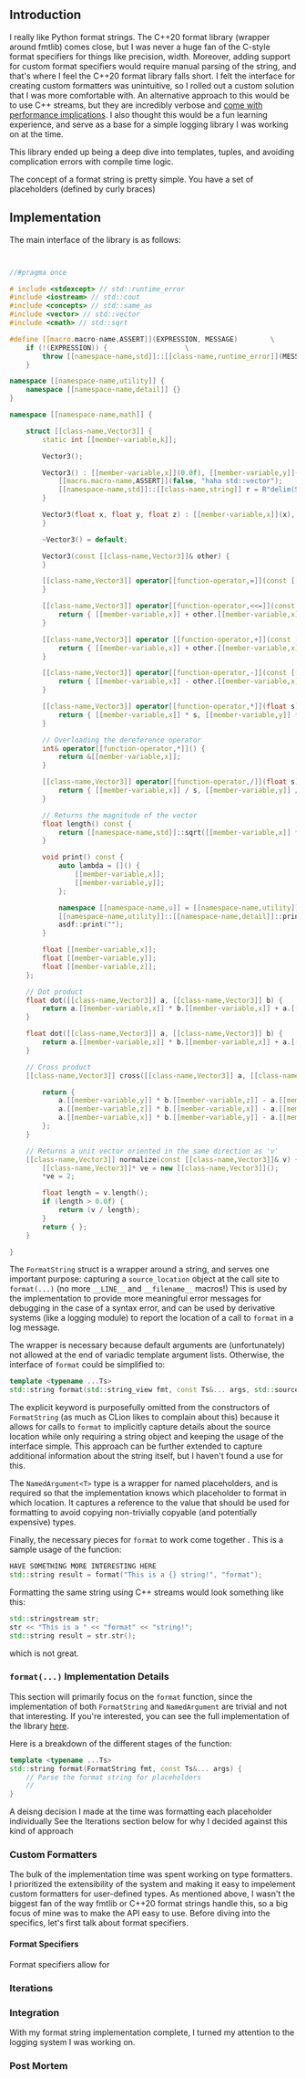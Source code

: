 
## Introduction

I really like Python format strings. The C++20 format library (wrapper around fmtlib) comes close, but I was never a huge fan of the C-style format specifiers for things like precision, width. Moreover, adding support for custom format specifiers would require manual parsing of the string, and that's where I feel the C++20 format library falls short. I felt the interface for creating custom formatters was unintuitive, so I rolled out a custom solution that I was more comfortable with. An alternative approach to this would be to use C++ streams, but they are incredibly verbose and [come with performance implications](). I also thought this would be a fun learning experience, and serve as a base for a simple logging library I was working on at the time.

This library ended up being a deep dive into templates, tuples, and avoiding complication errors with compile time logic.


The concept of a format string is pretty simple. You have a set of placeholders (defined by curly braces) 

## Implementation

The main interface of the library is as follows:

```cpp


//#pragma once

# include <stdexcept> // std::runtime_error
#include <iostream> // std::cout
#include <concepts> // std::same_as
#include <vector> // std::vector
#include <cmath> // std::sqrt

#define [[macro.macro-name,ASSERT]](EXPRESSION, MESSAGE)        \
    if (!(EXPRESSION)) {                   \
        throw [[namespace-name,std]]::[[class-name,runtime_error]](MESSAGE); \
    }

namespace [[namespace-name,utility]] {
    namespace [[namespace-name,detail]] {}
}

namespace [[namespace-name,math]] {

    struct [[class-name,Vector3]] {
        static int [[member-variable,k]];

        Vector3();

        Vector3() : [[member-variable,x]](0.0f), [[member-variable,y]](0.0f), [[member-variable,z]](0.0f) {
            [[macro.macro-name,ASSERT]](false, "haha std::vector");
            [[namespace-name,std]]::[[class-name,string]] r = R"delim(Some raw content)delim";
        }

        Vector3(float x, float y, float z) : [[member-variable,x]](x), [[member-variable,y]](y), [[member-variable,z]](z) {
        }

        ~Vector3() = default;

        Vector3(const [[class-name,Vector3]]& other) {
        }

        [[class-name,Vector3]] operator[[function-operator,=]](const [[class-name,Vector3]]& other) const {
        }

        [[class-name,Vector3]] operator[[function-operator,<<=]](const [[class-name,Vector3]]& other) const {
            return { [[member-variable,x]] + other.[[member-variable,x]], [[member-variable,y]] + other.[[member-variable,y]], [[member-variable,z]] + other.[[member-variable,z]] };
        }

        [[class-name,Vector3]] operator [[function-operator,+]](const [[class-name,Vector3]]& other) const {
            return { [[member-variable,x]] + other.[[member-variable,x]], [[member-variable,y]] + other.[[member-variable,y]], [[member-variable,z]] + other.[[member-variable,z]] };
        }

        [[class-name,Vector3]] operator[[function-operator,-]](const [[class-name,Vector3]]& other) const {
            return { [[member-variable,x]] - other.[[member-variable,x]], [[member-variable,y]] - other.[[member-variable,y]], [[member-variable,z]] - other.[[member-variable,z]] };
        }

        [[class-name,Vector3]] operator[[function-operator,*]](float s) const {
            return { [[member-variable,x]] * s, [[member-variable,y]] * s, [[member-variable,z]] * s };
        }

        // Overloading the dereference operator
        int& operator[[function-operator,*]]() {
            return &[[member-variable,x]];
        }

        [[class-name,Vector3]] operator[[function-operator,/]](float s) const {
            return { [[member-variable,x]] / s, [[member-variable,y]] / s, [[member-variable,z]] / s };
        }

        // Returns the magnitude of the vector
        float length() const {
            return [[namespace-name,std]]::sqrt([[member-variable,x]] * [[member-variable,x]] + [[member-variable,y]] * [[member-variable,y]] + [[member-variable,z]] * [[member-variable,z]]);
        }

        void print() const {
            auto lambda = []() {
                [[member-variable,x]];
                [[member-variable,y]];
            };

            namespace [[namespace-name,u]] = [[namespace-name,utility]]::[[namespace-name,detail]];
            [[namespace-name,utility]]::[[namespace-name,detail]]::print("(", [[member-variable,x]], ", ", [[member-variable,y]], ", ", [[member-variable,z]], ")");
            asdf::print("");
        }

        float [[member-variable,x]];
        float [[member-variable,y]];
        float [[member-variable,z]];
    };

    // Dot product
    float dot([[class-name,Vector3]] a, [[class-name,Vector3]] b) {
        return a.[[member-variable,x]] * b.[[member-variable,x]] + a.[[member-variable,y]] * b.[[member-variable,y]] + a.[[member-variable,z]] * b.[[member-variable,z]];
    }

    float dot([[class-name,Vector3]] a, [[class-name,Vector3]] b) {
        return a.[[member-variable,x]] * b.[[member-variable,x]] + a.[[member-variable,y]] * b.[[member-variable,y]] + a.[[member-variable,z]] * b.[[member-variable,z]];
    }

    // Cross product
    [[class-name,Vector3]] cross([[class-name,Vector3]] a, [[class-name,Vector3]] b) {

        return {
            a.[[member-variable,y]] * b.[[member-variable,z]] - a.[[member-variable,z]] * b.[[member-variable,y]],
            a.[[member-variable,z]] * b.[[member-variable,x]] - a.[[member-variable,x]] * b.[[member-variable,z]],
            a.[[member-variable,x]] * b.[[member-variable,y]] - a.[[member-variable,y]] * b.[[member-variable,x]]
        };
    }

    // Returns a unit vector oriented in the same direction as 'v'
    [[class-name,Vector3]] normalize(const [[class-name,Vector3]]& v) {
        [[class-name,Vector3]]* ve = new [[class-name,Vector3]]();
        *ve = 2;

        float length = v.length();
        if (length > 0.0f) {
            return (v / length);
        }
        return { };
    }

}
```

The `FormatString` struct is a wrapper around a string, and serves one important purpose: capturing a `source_location` object at the call site to `format(...)` (no more `__LINE__` and `__filename__` macros!) This is used by the implementation to provide more meaningful error messages for debugging in the case of a syntax error, and can be used by derivative systems (like a logging module) to report the location of a call to `format` in a log message.

The wrapper is necessary because default arguments are (unfortunately) not allowed at the end of variadic template argument lists. Otherwise, the interface of `format` could be simplified to:
```cpp
template <typename ...Ts>
std::string format(std::string_view fmt, const Ts&... args, std::source_location source = std::source_location::current());
```

The explicit keyword is purposefully omitted from the constructors of `FormatString` (as much as CLion likes to complain about this) because it allows for calls to `format` to implicitly capture details about the source location while only requiring a string object and keeping the usage of the interface simple. This approach can be further extended to capture additional information about the string itself, but I haven't found a use for this.

The `NamedArgument<T>` type is a wrapper for named placeholders, and is required so that the implementation knows which placeholder to format in which location. It captures a reference to the value that should be used for formatting to avoid copying non-trivially copyable (and potentially expensive) types.

Finally, the necessary pieces for `format` to work come together . This is a sample usage of the function:
```cpp
HAVE SOMETHING MORE INTERESTING HERE
std::string result = format("This is a {} string!", "format");
```

Formatting the same string using C++ streams would look something like this:
```cpp
std::stringstream str;
str << "This is a " << "format" << "string!";
std::string result = str.str();
```
which is not great.




### `format(...)` Implementation Details

This section will primarily focus on the `format` function, since the implementation of both `FormatString` and `NamedArgument` are trivial and not that interesting. If you're interested, you can see the full implementation of the library [here]().

Here is a breakdown of the different stages of the function:
```cpp
template <typename ...Ts>
std::string format(FormatString fmt, const Ts&... args) {
    // Parse the format string for placeholders
    // 
}
```

A deisng decision I made at the time was formatting each placeholder individually  See the Iterations section below for why I decided against this kind of approach

### Custom Formatters

The bulk of the implementation time was spent working on type formatters. I prioritized the extensibility of the system and making it easy to impelement custom formatters for user-defined types. As mentioned above, I wasn't the biggest fan of the way fmtlib or C++20 format strings handle this, so a big focus of mine was to make the API easy to use. Before diving into the specifics, let's first talk about format specifiers.

#### Format Specifiers

Format specifiers allow for 

### Iterations


### Integration

With my format string implementation complete, I turned my attention to the logging system I was working on.

### Post Mortem